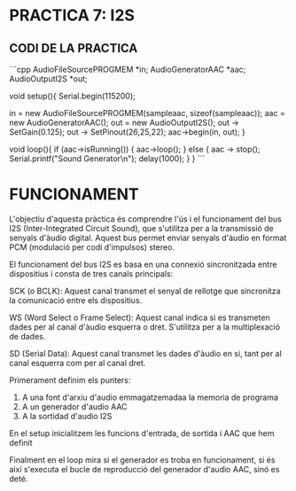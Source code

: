 # PRACTICA 7: I2S

## CODI DE LA PRACTICA

´´´cpp
AudioFileSourcePROGMEM *in;
AudioGeneratorAAC *aac;
AudioOutputI2S *out;

void setup(){
  Serial.begin(115200);

  in = new AudioFileSourcePROGMEM(sampleaac, sizeof(sampleaac));
  aac = new AudioGeneratorAAC();
  out = new AudioOutputI2S();
  out -> SetGain(0.125);
  out -> SetPinout(26,25,22);
  aac->begin(in, out);
}

void loop(){
  if (aac->isRunning()) {
    aac->loop();
  } else {
    aac -> stop();
    Serial.printf("Sound Generator\n");
    delay(1000);
  }
}
´´´

# FUNCIONAMENT 

L'objectiu d'aquesta pràctica és comprendre l'ús i el funcionament del bus I2S (Inter-Integrated Circuit Sound), que s'utilitza per a la transmissió de senyals d'àudio digital. Aquest bus permet enviar senyals d'àudio en format PCM (modulació per codi d'impulsos) stereo.

El funcionament del bus I2S es basa en una connexió sincronitzada entre dispositius i consta de tres canals principals:

SCK (o BCLK): Aquest canal transmet el senyal de rellotge que sincronitza la comunicació entre els dispositius.

WS (Word Select o Frame Select): Aquest canal indica si es transmeten dades per al canal d'àudio esquerra o dret. S'utilitza per a la multiplexació de dades.

SD (Serial Data): Aquest canal transmet les dades d'àudio en si, tant per al canal esquerra com per al canal dret.

Primerament definim els punters:
1. A una font d'arxiu d'audio emmagatzemadaa la memoria de programa
2. A un generador d'audio AAC
3. A la sortidad d'audio I2S

En el setup inicialitzem les funcions d'entrada, de sortida i AAC que hem definit 

Finalment en el loop mira si el generador es troba en funcionament, si és així s'executa el bucle de reproducció del generador d'audio AAC, sinó es deté. 